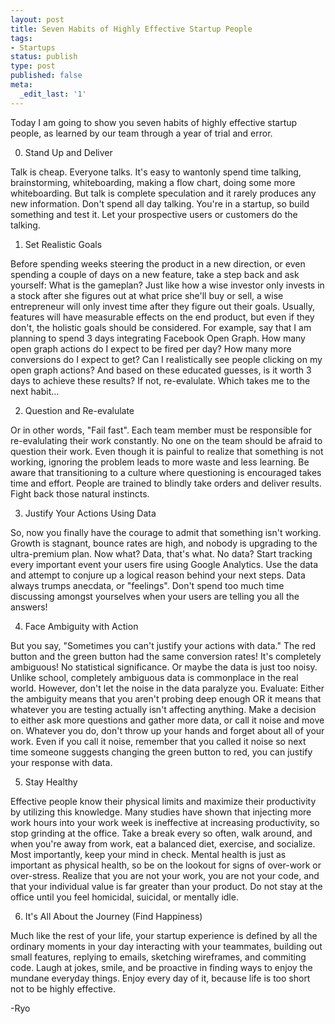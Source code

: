 ```yaml
---
layout: post
title: Seven Habits of Highly Effective Startup People
tags:
- Startups
status: publish
type: post
published: false
meta:
  _edit_last: '1'
---
```


Today I am going to show you seven habits of highly effective startup people, as learned by our team through a year of trial and error.

0. Stand Up and Deliver

Talk is cheap. Everyone talks. It's easy to wantonly spend time talking, brainstorming, whiteboarding, making a flow chart, doing some more whiteboarding. But talk is complete speculation and it rarely produces any new information. Don't spend all day talking. You're in a startup, so build something and test it. Let your prospective users or customers do the talking.

1. Set Realistic Goals

Before spending weeks steering the product in a new direction, or even spending a couple of days on a new feature, take a step back and ask yourself: What is the gameplan? Just like how a wise investor only invests in a stock after she figures out at what price she'll buy or sell, a wise entrepreneur will only invest time after they figure out their goals. Usually, features will have measurable effects on the end product, but even if they don't, the holistic goals should be considered. For example, say that I am planning to spend 3 days integrating Facebook Open Graph. How many open graph actions do I expect to be fired per day? How many more conversions do I expect to get? Can I realistically see people clicking on my open graph actions? And based on these educated guesses, is it worth 3 days to achieve these results? If not, re-evalulate. Which takes me to the next habit...

2. Question and Re-evalulate

Or in other words, "Fail fast". Each team member must be responsible for re-evalulating their work constantly. No one on the team should be afraid to question their work. Even though it is painful to realize that something is not working, ignoring the problem leads to more waste and less learning. Be aware that transitioning to a culture where questioning is encouraged takes time and effort. People are trained to blindly take orders and deliver results. Fight back those natural instincts.

3. Justify Your Actions Using Data

So, now you finally have the courage to admit that something isn't working. Growth is stagnant, bounce rates are high, and nobody is upgrading to the ultra-premium plan. Now what? Data, that's what. No data? Start tracking every important event your users fire using Google Analytics. Use the data and attempt to conjure up a logical reason behind your next steps. Data always trumps anecdata, or "feelings". Don't spend too much time discussing amongst yourselves when your users are telling you all the answers!

4. Face Ambiguity with Action

But you say, "Sometimes you can't justify your actions with data." The red button and the green button had the same conversion rates! It's completely ambiguous! No statistical significance. Or maybe the data is just too noisy. Unlike school, completely ambiguous data is commonplace in the real world. However, don't let the noise in the data paralyze you. Evaluate: Either the ambiguity means that you aren't probing deep enough OR it means that whatever you are testing actually isn't affecting anything. Make a decision to either ask more questions and gather more data, or call it noise and move on. Whatever you do, don't throw up your hands and forget about all of your work. Even if you call it noise, remember that you called it noise so next time someone suggests changing the green button to red, you can justify your response with data.

5. Stay Healthy

Effective people know their physical limits and maximize their productivity by utilizing this knowledge. Many studies have shown that injecting more work hours into your work week is ineffective at increasing productivity, so stop grinding at the office. Take a break every so often, walk around, and when you're away from work, eat a balanced diet, exercise, and socialize. Most importantly, keep your mind in check. Mental health is just as important as physical health, so be on the lookout for signs of over-work or over-stress. Realize that you are not your work, you are not your code, and that your individual value is far greater than your product. Do not stay at the office until you feel homicidal, suicidal, or mentally idle.

6. It's All About the Journey (Find Happiness)

Much like the rest of your life, your startup experience is defined by all the ordinary moments in your day interacting with your teammates, building out small features, replying to emails, sketching wireframes, and commiting code. Laugh at jokes, smile, and be proactive in finding ways to enjoy the mundane everyday things. Enjoy every day of it, because life is too short not to be highly effective.

-Ryo
